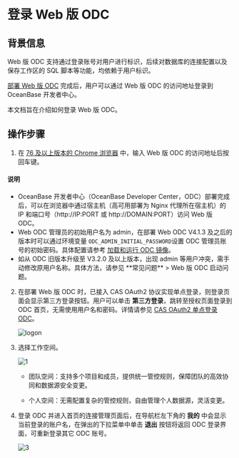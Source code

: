 # 登录 Web 版 ODC

## 背景信息

Web 版 ODC 支持通过登录账号对用户进行标识，后续对数据库的连接配置以及保存工作区的 SQL 脚本等功能，均依赖于用户标识。

[部署 Web 版 ODC](../2.deployment-odc/1.quickstart-deployment-odc.md) 完成后，用户可以通过 Web 版 ODC 的访问地址登录到 OceanBase 开发者中心。

本文档旨在介绍如何登录 Web 版 ODC。

## 操作步骤

1. 在 [76 及以上版本的 Chrome 浏览器](https://www.oceanbase.com/docs/enterprise-odc-doc-cn-10000000002088520) 中，输入 Web 版 ODC 的访问地址后按回车键。

  <main id="notice" type='explain'>
    <h4>说明</h4>
    <ul>
     <li> OceanBase 开发者中心（OceanBase Developer Center，ODC）部署完成后，可以在浏览器中通过宿主机（高可用部署为 Nginx 代理所在宿主机）的 IP 和端口号（http://IP:PORT 或 http://DOMAIN:PORT）访问 Web 版 ODC。</li>
     <li> Web ODC 管理员的初始用户名为 admin，在部署 Web ODC V4.1.3 及之后的版本时可以通过环境变量 <code>ODC_ADMIN_INITIAL_PASSWORD</code>设置 ODC 管理员账号的初始密码。具体配置请参考 <a href="../8.deployment-guide/3.deploy-a-single-odc-node/2.load-and-run-single-odc-images.md">加载和运行 ODC 镜像</a>。</li>
     <li> 如从 ODC 旧版本升级至 V3.2.0 及以上版本，出现 admin 等用户冲突，需手动修改原用户名称。具体方法，请参见 **常见问题** > Web 版 ODC 启动问题。</li>
    </ul>
   </main> 

2. 在部署 Web 版 ODC 时，已接入 CAS OAuth2 协议实现单点登录，则登录页面会显示第三方登录按钮。用户可以单击 **第三方登录**，跳转至授权页面登录到 ODC 首页，无需使用用户名和密码。详情请参见 [CAS OAuth2 单点登录 ODC](https://www.oceanbase.com/docs/enterprise-odc-doc-cn-10000000002084094)。

   ![logon](https://obbusiness-private.oss-cn-shanghai.aliyuncs.com/doc/img/odc/420/quickstart/webodc/web%20user%204.2.png)

3. 选择工作空间。
  
   ![1](https://obbusiness-private.oss-cn-shanghai.aliyuncs.com/doc/img/odc/420/web%20odc%20logon%201.png)

   - 团队空间：支持多个项目和成员，提供统一管控规则，保障团队的高效协同和数据源安全变更。

   - 个人空间：无需配置复杂的管控规则，自由管理个人数据源，灵活变更。

4. 登录 ODC 并进入首页的连接管理页面后，在导航栏左下角的 **我的** 中会显示当前登录的账户名，在弹出的下拉菜单中单击 **退出** 按钮将返回 ODC 登录界面，可重新登录其它 ODC 账号。
   
   ![3](https://obbusiness-private.oss-cn-shanghai.aliyuncs.com/doc/img/odc/420/web%20odc%20logon%203.png)
